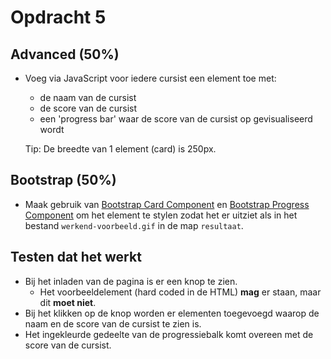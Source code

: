 # Opdracht 5

## Advanced (50%)

- Voeg via JavaScript voor iedere cursist een element toe met:

  - de naam van de cursist
  - de score van de cursist
  - een 'progress bar' waar de score van de cursist op gevisualiseerd wordt

  Tip: De breedte van 1 element (card) is 250px.

## Bootstrap (50%)

- Maak gebruik van [Bootstrap Card Component](https://getbootstrap.com/docs/5.0/components/card/#example) en [Bootstrap Progress Component](https://getbootstrap.com/docs/5.0/components/progress/#how-it-works) om het element te stylen zodat het er uitziet als in het bestand `werkend-voorbeeld.gif` in de map `resultaat`.

## Testen dat het werkt

- Bij het inladen van de pagina is er een knop te zien.
  - Het voorbeeldelement (hard coded in de HTML) **mag** er staan, maar dit **moet niet**.
- Bij het klikken op de knop worden er elementen toegevoegd waarop de naam en de score van de cursist te zien is.
- Het ingekleurde gedeelte van de progressiebalk komt overeen met de score van de cursist.

